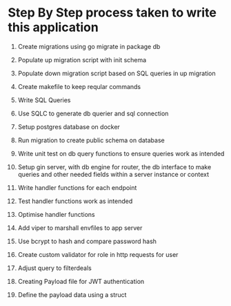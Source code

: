 # Step By Step process taken to write this application

1. Create migrations using go migrate in package db
2. Populate up migration script with init schema
3. Populate down migration script based on SQL queries in up migration

4. Create makefile to keep reqular commands
5. Write SQL Queries
6. Use SQLC to generate db querier and sql connection
7. Setup postgres database on docker
8. Run migration to create public schema on database
9. Write unit test on db query functions to ensure queries work as intended
10. Setup gin server, with db engine for router, the db interface to make queries and other needed fields within a server instance or context
11. Write handler functions for each endpoint
12. Test handler functions work as intended
13. Optimise handler functions
14. Add viper to marshall envfiles to app server
15. Use bcrypt to hash and compare password hash
16. Create custom validator for role in http requests for user
17. Adjust query to filterdeals
18. Creating Payload file for JWT authentication
19. Define the payload data using a struct
